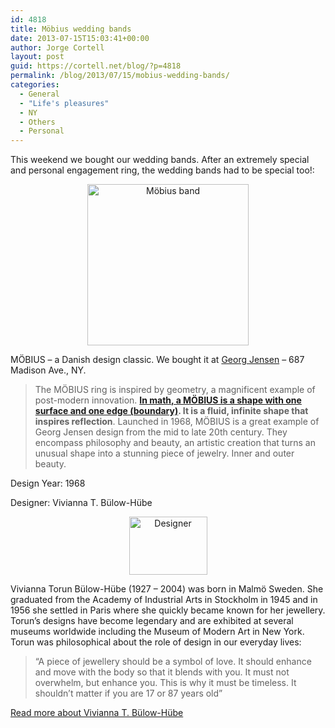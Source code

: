```yaml
---
id: 4818
title: Möbius wedding bands
date: 2013-07-15T15:03:41+00:00
author: Jorge Cortell
layout: post
guid: https://cortell.net/blog/?p=4818
permalink: /blog/2013/07/15/mobius-wedding-bands/
categories:
  - General
  - "Life's pleasures"
  - NY
  - Others
  - Personal
---
```

This weekend we bought our wedding bands. After an extremely special and personal engagement ring, the wedding bands had to be special too!:

<p style="text-align: center">
  <img class="aligncenter" alt="Möbius band" src="https://www.georgjensen.com/media/catalog/product/cache/11/image/430x/9df78eab33525d08d6e5fb8d27136e95/3/5/3551340_0.png" width="258" height="258" />
</p>

MÖBIUS – a Danish design classic. We bought it at <a title="https://www.georgjensen.com/us/?___store=us" href="https://www.georgjensen.com/us/?___store=us" target="_blank">Georg Jensen</a> – 687 Madison Ave., NY.

> The MÖBIUS ring is inspired by geometry, a magnificent example of post-modern innovation. **<a title="https://en.wikipedia.org/wiki/Möbius_strip" href="https://en.wikipedia.org/wiki/Möbius_strip" target="_blank">In math, a MÖBIUS is a shape with one surface and one edge (boundary)</a>. It is a fluid, infinite shape that inspires reflection**. Launched in 1968, MÖBIUS is a great example of Georg Jensen design from the mid to late 20th century. They encompass philosophy and beauty, an artistic creation that turns an unusual shape into a stunning piece of jewelry. Inner and outer beauty.

Design Year: 1968

Designer: Vivianna T. Bülow-Hübe

<p style="text-align: center">
  <img class="aligncenter" alt="Designer" src="https://www.georgjensen.com/media/designers/Vivianna_1.jpg" width="125" height="93" />
</p>

Vivianna Torun Bülow-Hübe (1927 – 2004) was born in Malmö Sweden. She graduated from the Academy of Industrial Arts in Stockholm in 1945 and in 1956 she settled in Paris where she quickly became known for her jewellery. Torun’s designs have become legendary and are exhibited at several museums worldwide including the Museum of Modern Art in New York.  
Torun was philosophical about the role of design in our everyday lives:

> “A piece of jewellery should be a symbol of love. It should enhance and move with the body so that it blends with you. It must not overwhelm, but enhance you. This is why it must be timeless. It shouldn’t matter if you are 17 or 87 years old”

<a href="https://www.georgjensen.com/us/designer/v-t-bulow-hube/" rel="nofollow">Read more about Vivianna T. Bülow-Hübe</a>